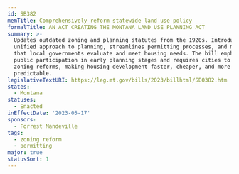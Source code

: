 ```yaml
---
id: SB382
memTitle: Comprehensively reform statewide land use policy
formalTitle: AN ACT CREATING THE MONTANA LAND USE PLANNING ACT
summary: >-
  Updates outdated zoning and planning statutes from the 1920s. Introduces a
  unified approach to planning, streamlines permitting processes, and mandates
  that local governments evaluate and meet housing needs. The bill emphasizes
  public participation in early planning stages and requires cities to adopt
  zoning reforms, making housing development faster, cheaper, and more
  predictable.
legislativeTextURI: https://leg.mt.gov/bills/2023/billhtml/SB0382.htm
states:
  - Montana
statuses:
  - Enacted
inEffectDate: '2023-05-17'
sponsors:
  - Forrest Mandeville
tags:
  - zoning reform
  - permitting
major: true
statusSort: 1
---
```

